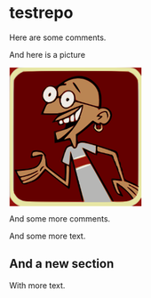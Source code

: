 # testrepo

Here are some comments.


And here is a picture



<a href="url"><img src="https://github.com/GkAntonius/testrepo/blob/master/doc/gandhi.png" align="center" height="250" ></a><br clear="all" />



And some more comments.


And some more text.


And a new section
-----------------

With more text.
